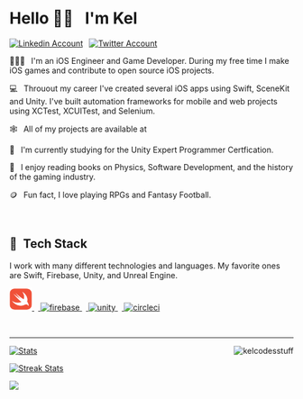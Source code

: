 <h1 align="left">Hello 👋🏽 &ensp;I'm Kel</h1>

<a href="https://www.linkedin.com/in/kelcodesstuff/"><img src="https://cdn.worldvectorlogo.com/logos/linkedin-icon-2.svg" title="Linkedin" alt="Linkedin Account" width="30"/></a>
&ensp;<a href="https://twitter.com/isEqualToKel"><img src="https://cdn.worldvectorlogo.com/logos/twitter-6.svg" title="Twitter" alt="Twitter Account" width="40"/></a> 


<!-- Actual text -->

👨🏽‍💻&ensp; I'm an iOS Engineer and Game Developer. During my free time I make iOS games and contribute to open source iOS projects.

💻&ensp; Throuout my career I've created several iOS apps using Swift, SceneKit and Unity. I've built automation frameworks for mobile and web projects using XCTest, XCUITest, and Selenium. 

🕸&ensp; All of my projects are available at 

🏫&ensp; I'm currently studying for the Unity Expert Programmer Certfication.

📗&ensp; I enjoy reading books on Physics, Software Development, and the history of the gaming industry.

🪙&ensp; Fun fact, I love playing RPGs and Fantasy Football. 

<br>

## 🥞&ensp;Tech Stack
 
I work with many different technologies and languages. My favorite ones are Swift, Firebase, Unity, and Unreal Engine.
 
<p align="left"> 
  <a href="https://developer.apple.com/swift/" target="_blank" rel="noreferrer"> <img src="https://raw.githubusercontent.com/devicons/devicon/master/icons/swift/swift-original.svg" alt="swift" width="40" height="40"/> </a>
  &ensp;<a href="https://firebase.google.com/" target="_blank" rel="noreferrer"> <img src="https://www.vectorlogo.zone/logos/firebase/firebase-icon.svg" alt="firebase" width="40" height="40"/> </a>
    &ensp;<a href="https://unity.com/" target="_blank" rel="noreferrer"> <img src="https://www.vectorlogo.zone/logos/unity3d/unity3d-icon.svg" alt="unity" width="40" height="40"/> </a>
  &ensp;<a href="https://circleci.com" target="_blank" rel="noreferrer"> <img src="https://www.vectorlogo.zone/logos/circleci/circleci-icon.svg" alt="circleci" width="40" height="40"/> </a>
</p>

<br>

---
<img align="right" src="https://github-readme-stats.vercel.app/api/top-langs/?username=kelcodesstuff&theme=merko" alt="kelcodesstuff" />

[<img alt="Stats" width="49%" src="https://github-readme-stats.vercel.app/api?username=kelcodesstuff&show_icons=true&hide_border=false&theme=merko">](https://github-readme-stats.vercel.app/api?username=codlipa&show_icons=true&hide_border=false&theme=merko)

[<img alt="Streak Stats" width="49%" src="https://github-readme-streak-stats.herokuapp.com/?user=kelcodesstuff&hide_border=false&theme=merko">](https://github-readme-streak-stats.herokuapp.com/?user=codlipa&hide_border=false&theme=merko)


![](https://komarev.com/ghpvc/?username=kelcodesstuff)
